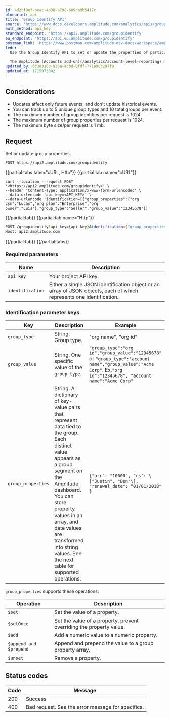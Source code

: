 ```yaml
---
id: 4d2cf9ef-beac-4b30-a798-689da9b5417c
blueprint: api
title: 'Group Identify API'
source: 'https://www.docs.developers.amplitude.com/analytics/apis/group-identify-api/'
auth_method: api_key
standard_endpoint: 'https://api2.amplitude.com/groupidentify'
eu_endpoint: 'https://api.eu.amplitude.com/groupidentify'
postman_link: 'https://www.postman.com/amplitude-dev-docs/workspace/amplitude-developers/folder/20044411-2ed076b0-6456-4c16-8b85-a675d9f156df?action=share&source=copy-link&creator=29131806&ctx=documentation'
lede: |-
  Use the Group Identify API to set or update the properties of particular groups.

  The Amplitude [Accounts add-on](/analytics/account-level-reporting) makes analytical functionality available at the group level. A group is an object that a set of users might belong to, like a company of customers, team of users, or a playlist with listeners. Groups can help you understand how accounts interact with your product, instead of how individual users interact.
updated_by: 0c3a318b-936a-4cbd-8fdf-771a90c297f0
updated_at: 1715973802
---
```

## Considerations

- Updates affect only future events, and don't update historical events.
- You can track up to 5 unique group types and 10 total groups per event.
- The maximum number of group identifies per request is 1024.
- The maximum number of group properties per request is 1024.
- The maximum byte size/per request is 1 mb.

## Request

Set or update group properties.

`POST https://api2.amplitude.com/groupidentify`

{{partial:tabs tabs="cURL, Http"}}
{{partial:tab name="cURL"}}
```curl
curl --location --request POST '<https://api2.amplitude.com/groupidentify>' \
--header 'Content-Type: application/x-www-form-urlencoded' \
--data-urlencode 'api_key=<API_KEY>' \
--data-urlencode 'identification=[{"group_properties":{"org csm":"Lucas","org plan":"Enterprise","org owner":"Luis"},"group_type":"Seller","group_value":"12345678"}]'
```
{{/partial:tab}}
{{partial:tab name="Http"}}
```bash
POST /groupidentify?api_key={api-key}&identification={"group_properties":{"org_csm":"Lucas","org_plan":"Enterprise","org_owner":"Luis"},"group_type":"org_id","group_value":"12345678"} HTTP/1.1
Host: api2.amplitude.com
```
{{/partial:tab}}
{{/partial:tabs}}

### Required parameters


|<div class="big-column">Name</div>|Description|
|---|----|
|`api_key`|Your project API key.|
|`identification`|Either a single JSON identification object or an array of JSON objects, each of which represents one identification. |

### Identification parameter keys

| <div class="big-column">Key</div>  | Description | Example |
| ---  | --- | --- |
| `group_type` | String. Group type. | "org name", "org id" |
| `group_value` |String. One specific value of the `group_type`.  <br> | `"group_type":"org id","group_value":"12345678"` or `"group_type":"account name","group_value":"Acme Corp"`. Ex.`"org id":"12345678", "account name":"Acme Corp"` 
| `group_properties` |String. A dictionary of key-value pairs that represent data tied to the group. Each distinct value appears as a group segment on the Amplitude dashboard.  <br> You can store property values in an array, and date values are transformed into string values. See the next table for supported operations. | `{"arr": "10000", "cs": \["Justin", "Ben"\], "renewal_date": “01/01/2018" }` |

`group_properties` supports these operations:

| <div class="big-column">Operation</div> | Description |
| --- | --- |
| `$set` | Set the value of a property. |
| `$setOnce` | Set the value of a property, prevent overriding the property value. |
| `$add` | Add a numeric value to a numeric property. |
| `$append and $prepend` | Append and prepend the value to a group property array. |
| `$unset` | Remove a property. |

## Status codes

|Code|Message|
|----|---------|
|200|Success|
|400|Bad request. See the error message for specifics.|